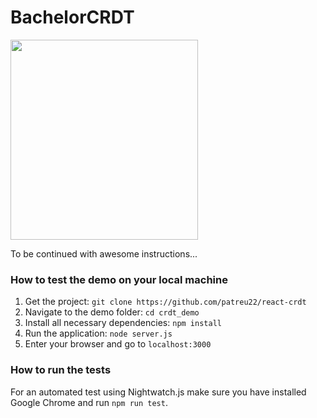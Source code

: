 # BachelorCRDT

<img src="https://github.com/patreu22/react-crdt/blob/master/rsc/chrome_screenshot.png"  width="300" height="320" align="center" />

To be continued with awesome instructions...

### How to test the demo on your local machine
1. Get the project: `git clone https://github.com/patreu22/react-crdt`
2. Navigate to the demo folder: `cd crdt_demo`
3. Install all necessary dependencies: `npm install`
4. Run the application: `node server.js`
5. Enter your browser and go to `localhost:3000`

### How to run the tests
For an automated test using Nightwatch.js make sure you have installed Google Chrome and run `npm run test`. 

